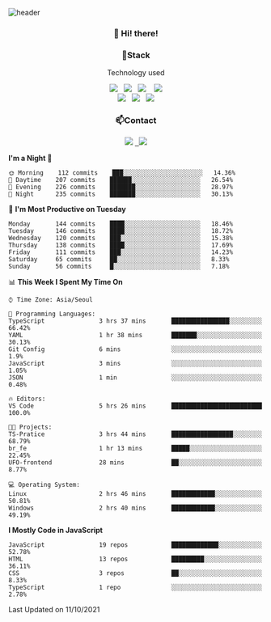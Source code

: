 ![header](https://capsule-render.vercel.app/api?type=waving&color=gradient&height=200&text=Che-ri&fontAlign=70&fontAlignY=40&animation=twinkling)

<h3 align="center">👋 Hi! there!</h3>

<h3 align="center">📌Stack</h3>
<p align="center">Technology used</p>
<div align="center"><img src="https://img.shields.io/badge/HTML5-e74c3c?style=flat-square&logo=HTML5&logoColor=white"></img> &nbsp <img src="https://img.shields.io/badge/CSS3-0A84FF?style=flat-square&logo=CSS3&logoColor=white"></img>  &nbsp <img src="https://img.shields.io/badge/SCSS-fd79a8?style=flat-square&logo=Sass&logoColor=white"/></a>&nbsp  &nbsp <img src="https://img.shields.io/badge/styled%2Dcomponents-DB7093?style=flat-square&logo=styled%2Dcomponents&logoColor=white"/></a>
<br><img src="https://img.shields.io/badge/JavaScript-FFCD11?style=flat-square&logo=JavaScript&logoColor=white"></img> &nbsp <img src="https://img.shields.io/badge/React-00BCF6?style=flat-square&logo=React&logoColor=white"></img> &nbsp <img src="https://img.shields.io/badge/Redux-764ABC?style=flat-square&logo=Redux&logoColor=white"/></a></div>

<h3 align="center">📫Contact</h3>
<div align="center"><a href="https://cheri.tistory.com/"><img src="https://img.shields.io/badge/Cheri-AD29B6?style=flat-square&logo=Tidal&logoColor=white"/></a> <a href="rnjs1135@gmail.com"> &nbsp <img src="https://img.shields.io/badge/Gmail-EA4335?style=flat-square&logo=Gmail&logoColor=white"/></a></div>

<!--START_SECTION:waka-->
**I'm a Night 🦉** 

```text
🌞 Morning    112 commits    ███░░░░░░░░░░░░░░░░░░░░░░   14.36% 
🌆 Daytime    207 commits    ██████░░░░░░░░░░░░░░░░░░░   26.54% 
🌃 Evening    226 commits    ███████░░░░░░░░░░░░░░░░░░   28.97% 
🌙 Night      235 commits    ███████░░░░░░░░░░░░░░░░░░   30.13%

```
📅 **I'm Most Productive on Tuesday** 

```text
Monday       144 commits    ████░░░░░░░░░░░░░░░░░░░░░   18.46% 
Tuesday      146 commits    ████░░░░░░░░░░░░░░░░░░░░░   18.72% 
Wednesday    120 commits    ███░░░░░░░░░░░░░░░░░░░░░░   15.38% 
Thursday     138 commits    ████░░░░░░░░░░░░░░░░░░░░░   17.69% 
Friday       111 commits    ███░░░░░░░░░░░░░░░░░░░░░░   14.23% 
Saturday     65 commits     ██░░░░░░░░░░░░░░░░░░░░░░░   8.33% 
Sunday       56 commits     █░░░░░░░░░░░░░░░░░░░░░░░░   7.18%

```


📊 **This Week I Spent My Time On** 

```text
⌚︎ Time Zone: Asia/Seoul

💬 Programming Languages: 
TypeScript               3 hrs 37 mins       ████████████████░░░░░░░░░   66.42% 
YAML                     1 hr 38 mins        ███████░░░░░░░░░░░░░░░░░░   30.13% 
Git Config               6 mins              ░░░░░░░░░░░░░░░░░░░░░░░░░   1.9% 
JavaScript               3 mins              ░░░░░░░░░░░░░░░░░░░░░░░░░   1.05% 
JSON                     1 min               ░░░░░░░░░░░░░░░░░░░░░░░░░   0.48%

🔥 Editors: 
VS Code                  5 hrs 26 mins       █████████████████████████   100.0%

🐱‍💻 Projects: 
TS-Pratice               3 hrs 44 mins       █████████████████░░░░░░░░   68.79% 
br_fe                    1 hr 13 mins        █████░░░░░░░░░░░░░░░░░░░░   22.45% 
UFO-frontend             28 mins             ██░░░░░░░░░░░░░░░░░░░░░░░   8.77%

💻 Operating System: 
Linux                    2 hrs 46 mins       ████████████░░░░░░░░░░░░░   50.81% 
Windows                  2 hrs 40 mins       ████████████░░░░░░░░░░░░░   49.19%

```

**I Mostly Code in JavaScript** 

```text
JavaScript               19 repos            █████████████░░░░░░░░░░░░   52.78% 
HTML                     13 repos            █████████░░░░░░░░░░░░░░░░   36.11% 
CSS                      3 repos             ██░░░░░░░░░░░░░░░░░░░░░░░   8.33% 
TypeScript               1 repo              ░░░░░░░░░░░░░░░░░░░░░░░░░   2.78%

```



 Last Updated on 11/10/2021
<!--END_SECTION:waka-->
